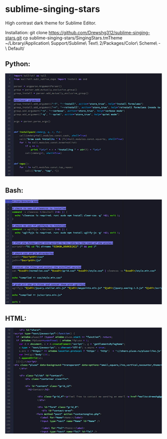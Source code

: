 # sublime-singing-stars

High contrast dark theme for Sublime Editor.

Installation:
    git clone https://github.com/Drewshg312/sublime-singing-stars.git
    cp sublime-singing-stars/SingingStars.tmTheme ~/Library/Application\ Support/Sublime\ Text\ 2/Packages/Color\ Scheme\ -\ Default/

## Python:

![Singing Stars Screenshot](imgs/python.jpg)

## Bash:

![Singing Stars Screenshot](imgs/bash.jpg)

## HTML:

![Singing Stars Screenshot](imgs/html.jpg)

